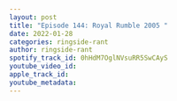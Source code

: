 ```yaml
---
layout: post
title: "Episode 144: Royal Rumble 2005 "
date: 2022-01-28
categories: ringside-rant
author: ringside-rant
spotify_track_id: 0hHdM7OglNVsuRR5SwCAyS
youtube_video_id: 
apple_track_id: 
youtube_metadata: 
---
```

